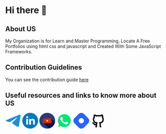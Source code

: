 # Hi there 👋

## About US
My Organization is for Learn and Master Programming, Locate A Free Portfolios using html css and javascript and Created With Some JavaScript Frameworks.

## Contribution Guidelines
You can see the contribution guide [here](https://github.com/Programming-School-Pro/.github/blob/main/profile/Contribution.md)

## Useful resources and links to know more about US
<a href="https://t.me/Programming_School_Pro"><img src="./Telegram.svg" width="50px" /></a>
<a href="https://www.linkedin.com/company/programingschool"><img src="./Linkedin.svg" width="50px" /></a>
<a href="https://www.youtube.com/channel/UC1YTVmV31RZV2oie1kKpJkw"><img src="./YouTube.svg" width="50px" /></a>
<a href="https://chat.whatsapp.com/GDKVE1WrVE6KkmRfdWMiNA"><img src="./Whatsapp.svg" width="50px" /></a>
<a href="https://hashnode.com/@Programing-School"><img src="./Hashnode.svg" width="50px" /></a>
<a href="https://github.com/Programing-School"><img src="./GitHub.svg" width="50px" /></a>
